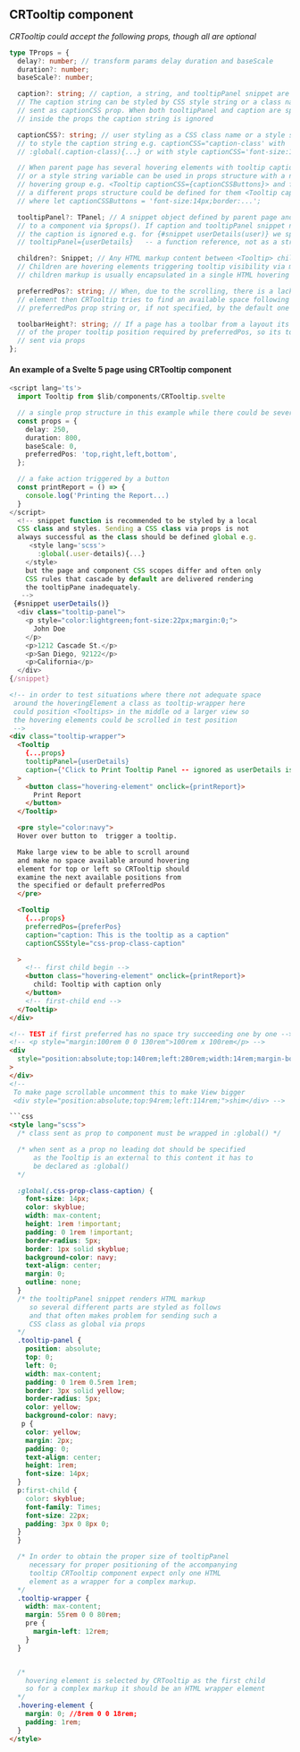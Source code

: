 ## CRTooltip component

_CRTooltip could accept the following props, though all are optional_

```typescript
type TProps = {
  delay?: number; // transform params delay duration and baseScale
  duration?: number;
  baseScale?: number;

  caption?: string; // caption, a string, and tooltipPanel snippet are mutually exclusive.
  // The caption string can be styled by CSS style string or a class name
  // sent as captionCSS prop. When both tooltipPanel and caption are specified
  // inside the props the caption string is ignored

  captionCSS?: string; // user styling as a CSS class name or a style string applied
  // to style the caption string e.g. captionCSS="caption-class' with
  // :global(.caption-class){...} or with style captionCSS='font-size:14px; color:orange;'

  // When parent page has several hovering elements with tooltip captions the one class name
  // or a style string variable can be used in props structure with a name specific to that
  // hovering group e.g. <Tooltip captionCSS={captionCSSButtons}> and for another group
  // a different props structure could be defined for them <Tooltip captionCSS={captionCSSNotes}>
  // where let captionCSSButtons = 'font-size:14px;border:...';

  tooltipPanel?: TPanel; // A snippet object defined by parent page and sent as object name
  // to a component via $props(). If caption and tooltipPanel snippet names are both specified
  // the caption is ignored e.g. for {#snippet userDetails(user)} we specify $props()
  // tooltipPanel={userDetails}   -- a function reference, not as a string tooltipPanel="userDetails"

  children?: Snippet; // Any HTML markup content between <Tooltip> children... </Tooltip> tags.
  // Children are hovering elements triggering tooltip visibility via mouseenter/mouseleave so
  // children markup is usually encapsulated in a single HTML hovering element, which is recommended.

  preferredPos?: string; // When, due to the scrolling, there is a lack of space around the hovering
  // element then CRTooltip tries to find an available space following the recommended sequence by the
  // preferredPos prop string or, if not specified, by the default one 'top,left,right,bottom'.

  toolbarHeight?: string; // If a page has a toolbar from a layout its height would impact the calculation
  // of the proper tooltip position required by preferredPos, so its toolbarHeight as a number should be
  // sent via props
};
```

#### An example of a Svelte 5 page using CRTooltip component

```typescript
<script lang='ts'>
  import Tooltip from $lib/components/CRTooltip.svelte

  // a single prop structure in this example while there could be several
  const props = {
    delay: 250,
    duration: 800,
    baseScale: 0,
    preferredPos: 'top,right,left,bottom',
  };

  // a fake action triggered by a button
  const printReport = () => {
    console.log('Printing the Report...)
  }
</script>
  <!-- snippet function is recommended to be styled by a local
  CSS class and styles. Sending a CSS class via props is not
  always successful as the class should be defined global e.g.
     <style lang='scss'>
       :global(.user-details){...}
    </style>
    but the page and component CSS scopes differ and often only
    CSS rules that cascade by default are delivered rendering
    the tooltipPane inadequately.
   -->
 {#snippet userDetails()}
  <div class="tooltip-panel">
    <p style="color:lightgreen;font-size:22px;margin:0;">
      John Doe
    </p>
    <p>1212 Cascade St.</p>
    <p>San Diego, 92122</p>
    <p>California</p>
  </div>
{/snippet}
```

````html
<!-- in order to test situations where there not adequate space
 around the hoveringElement a class as tooltip-wrapper here
 could position <Tooltips> in the middle od a larger view so
 the hovering elements could be scrolled in test position
 -->
<div class="tooltip-wrapper">
  <Tooltip
    {...props}
    tooltipPanel={userDetails}
    caption={'Click to Print Tooltip Panel -- ignored as userDetails is provided'}
  >
    <button class="hovering-element" onclick={printReport}>
      Print Report
    </button>
  </Tooltip>

  <pre style="color:navy">
  Hover over button to  trigger a tooltip.

  Make large view to be able to scroll around
  and make no space available around hovering
  element for top or left so CRTooltip should
  examine the next available positions from
  the specified or default preferredPos
  </pre>

  <Tooltip
    {...props}
    preferredPos={preferPos}
    caption="caption: This is the tooltip as a caption"
    captionCSSStyle="css-prop-class-caption"

  >
    <!-- first child begin -->
    <button class="hovering-element" onclick={printReport}>
      child: Tooltip with caption only
    </button>
    <!-- first-child end -->
  </Tooltip>
</div>

<!-- TEST if first preferred has no space try succeeding one by one -->
<!-- <p style="margin:100rem 0 0 130rem">100rem x 100rem</p> -->
<div
  style="position:absolute;top:140rem;left:280rem;width:14rem;margin-bottom:2rem !important;"
>
</div>
<!--
 To make page scrollable uncomment this to make View bigger
 <div style="position:absolute;top:94rem;left:114rem;">shim</div> -->

```css
<style lang="scss">
  /* class sent as prop to component must be wrapped in :global() */

  /* when sent as a prop no leading dot should be specified
      as the Tooltip is an external to this content it has to
      be declared as :global()
  */

  :global(.css-prop-class-caption) {
    font-size: 14px;
    color: skyblue;
    width: max-content;
    height: 1rem !important;
    padding: 0 1rem !important;
    border-radius: 5px;
    border: 1px solid skyblue;
    background-color: navy;
    text-align: center;
    margin: 0;
    outline: none;
  }
  /* the tooltipPanel snippet renders HTML markup
     so several different parts are styled as follows
     and that often makes problem for sending such a
     CSS class as global via props
  */
  .tooltip-panel {
    position: absolute;
    top: 0;
    left: 0;
    width: max-content;
    padding: 0 1rem 0.5rem 1rem;
    border: 3px solid yellow;
    border-radius: 5px;
    color: yellow;
    background-color: navy;
   p {
    color: yellow;
    margin: 2px;
    padding: 0;
    text-align: center;
    height: 1rem;
    font-size: 14px;
  }
  p:first-child {
    color: skyblue;
    font-family: Times;
    font-size: 22px;
    padding: 3px 0 8px 0;
  }
  }

  /* In order to obtain the proper size of tooltipPanel
     necessary for proper positioning of the accompanying
     tooltip CRTooltip component expect only one HTML
     element as a wrapper for a complex markup.
  */
  .tooltip-wrapper {
    width: max-content;
    margin: 55rem 0 0 80rem;
    pre {
      margin-left: 12rem;
    }
  }


  /*
    hovering element is selected by CRTooltip as the first child
    so for a complex markup it should be an HTML wrapper element
  */
  .hovering-element {
    margin: 0; //8rem 0 0 18rem;
    padding: 1rem;
  }
</style>
````
